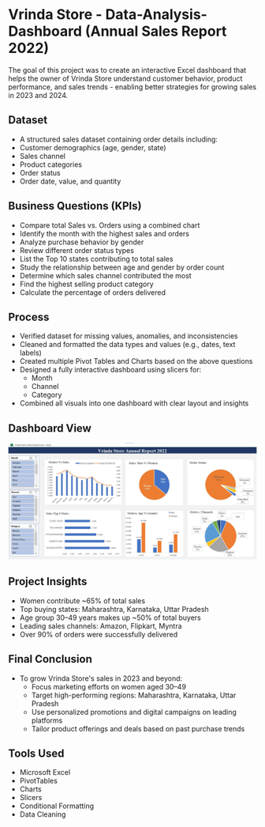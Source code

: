 # Vrinda Store - Data-Analysis-Dashboard (Annual Sales Report 2022)
The goal of this project was to create an interactive Excel dashboard that helps the owner of Vrinda Store understand customer behavior, product performance, and sales trends - enabling better strategies for growing sales in 2023 and 2024.

## Dataset
- A structured sales dataset containing order details including:
- Customer demographics (age, gender, state)
- Sales channel
- Product categories
- Order status
- Order date, value, and quantity

## Business Questions (KPIs)
- Compare total Sales vs. Orders using a combined chart
- Identify the month with the highest sales and orders
- Analyze purchase behavior by gender
- Review different order status types
- List the Top 10 states contributing to total sales
- Study the relationship between age and gender by order count
- Determine which sales channel contributed the most
- Find the highest selling product category
- Calculate the percentage of orders delivered

## Process
- Verified dataset for missing values, anomalies, and inconsistencies
- Cleaned and formatted the data types and values (e.g., dates, text labels)
- Created multiple Pivot Tables and Charts based on the above questions
- Designed a fully interactive dashboard using slicers for:
	- Month
	- Channel
	- Category
- Combined all visuals into one dashboard with clear layout and insights

## Dashboard View
![image alt](https://github.com/DilrukshiManjula07/Vrinda-Store-Data-Analysis-Dashboard/blob/340810a9310be62e924c192fab1deeff331359eb/Vrinda%20Store%20Annual%20Report.jpg)

## Project Insights
- Women contribute ~65% of total sales
- Top buying states: Maharashtra, Karnataka, Uttar Pradesh
- Age group 30–49 years makes up ~50% of total buyers
- Leading sales channels: Amazon, Flipkart, Myntra
- Over 90% of orders were successfully delivered

## Final Conclusion
- To grow Vrinda Store's sales in 2023 and beyond:
	- Focus marketing efforts on women aged 30–49
	- Target high-performing regions: Maharashtra, Karnataka, Uttar Pradesh
	- Use personalized promotions and digital campaigns on leading platforms
	- Tailor product offerings and deals based on past purchase trends

## Tools Used
- Microsoft Excel
- PivotTables
- Charts
- Slicers
- Conditional Formatting
- Data Cleaning


